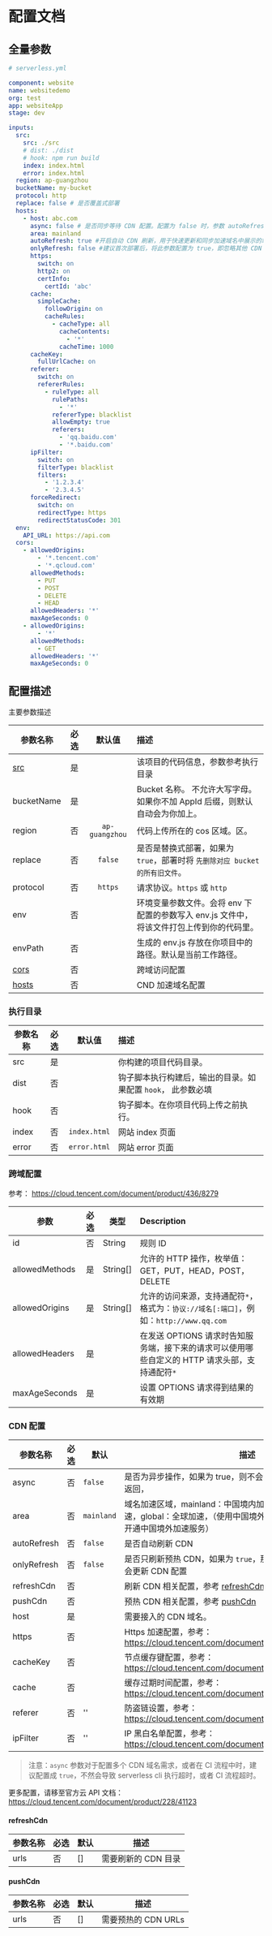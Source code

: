 # 配置文档

## 全量参数

```yml
# serverless.yml

component: website
name: websitedemo
org: test
app: websiteApp
stage: dev

inputs:
  src:
    src: ./src
    # dist: ./dist
    # hook: npm run build
    index: index.html
    error: index.html
  region: ap-guangzhou
  bucketName: my-bucket
  protocol: http
  replace: false # 是否覆盖式部署
  hosts:
    - host: abc.com
      async: false # 是否同步等待 CDN 配置。配置为 false 时，参数 autoRefresh 自动刷新才会生效，如果关联多域名时，为防止超时建议配置为 true。
      area: mainland
      autoRefresh: true #开启自动 CDN 刷新，用于快速更新和同步加速域名中展示的站点内容
      onlyRefresh: false #建议首次部署后，将此参数配置为 true，即忽略其他 CDN 配置，只进行刷新操作
      https:
        switch: on
        http2: on
        certInfo:
          certId: 'abc'
      cache:
        simpleCache:
          followOrigin: on
          cacheRules:
            - cacheType: all
              cacheContents:
                - '*'
              cacheTime: 1000
      cacheKey:
        fullUrlCache: on
      referer:
        switch: on
        refererRules:
          - ruleType: all
            rulePaths:
              - '*'
            refererType: blacklist
            allowEmpty: true
            referers:
              - 'qq.baidu.com'
              - '*.baidu.com'
      ipFilter:
        switch: on
        filterType: blacklist
        filters:
          - '1.2.3.4'
          - '2.3.4.5'
      forceRedirect:
        switch: on
        redirectType: https
        redirectStatusCode: 301
  env:
    API_URL: https://api.com
  cors:
    - allowedOrigins:
        - '*.tencent.com'
        - '*.qcloud.com'
      allowedMethods:
        - PUT
        - POST
        - DELETE
        - HEAD
      allowedHeaders: '*'
      maxAgeSeconds: 0
    - allowedOrigins:
        - '*'
      allowedMethods:
        - GET
      allowedHeaders: '*'
      maxAgeSeconds: 0
```

## 配置描述

主要参数描述

| 参数名称           | 必选 |     默认值     | 描述                                                                                      |
| ------------------ | :--: | :------------: | :---------------------------------------------------------------------------------------- |
| [src](#执行目录)   |  是  |                | 该项目的代码信息，参数参考执行目录                                                        |
| bucketName         |  是  |                | Bucket 名称。 不允许大写字母。如果你不加 AppId 后缀，则默认自动会为你加上。               |
| region             |  否  | `ap-guangzhou` | 代码上传所在的 cos 区域。区。                                                             |
| replace            |  否  |    `false`     | 是否是替换式部署，如果为 `true`，部署时将 `先删除对应 bucket 的所有旧文件`。              |
| protocol           |  否  |    `https`     | 请求协议。`https` 或 `http`                                                               |
| env                |  否  |                | 环境变量参数文件。会将 env 下配置的参数写入 env.js 文件中，将该文件打包上传到你的代码里。 |
| envPath            |  否  |                | 生成的 env.js 存放在你项目中的路径。默认是当前工作路径。                                  |
| [cors](#跨域配置)  |  否  |                | 跨域访问配置                                                                              |
| [hosts](#CDN-配置) |  否  |                | CND 加速域名配置                                                                          |

### 执行目录

| 参数名称 | 必选 |    默认值    | 描述                                                         |
| -------- | :--: | :----------: | :----------------------------------------------------------- |
| src      |  是  |              | 你构建的项目代码目录。                                       |
| dist     |  否  |              | 钩子脚本执行构建后，输出的目录。如果配置 `hook`， 此参数必填 |
| hook     |  否  |              | 钩子脚本。在你项目代码上传之前执行。                         |
| index    |  否  | `index.html` | 网站 index 页面                                              |
| error    |  否  | `error.html` | 网站 error 页面                                              |

### 跨域配置

参考： https://cloud.tencent.com/document/product/436/8279

| 参数           | 必选 | 类型     | Description                                                                                    |
| -------------- | :--: | -------- | :--------------------------------------------------------------------------------------------- |
| id             |  否  | String   | 规则 ID                                                                                        |
| allowedMethods |  是  | String[] | 允许的 HTTP 操作，枚举值：GET，PUT，HEAD，POST，DELETE                                         |
| allowedOrigins |  是  | String[] | 允许的访问来源，支持通配符`*`，格式为：`协议://域名[:端口]`，例如：`http://www.qq.com`         |
| allowedHeaders |  是  |          | 在发送 OPTIONS 请求时告知服务端，接下来的请求可以使用哪些自定义的 HTTP 请求头部，支持通配符`*` |
| maxAgeSeconds  |  是  |          | 设置 OPTIONS 请求得到结果的有效期                                                              |

### CDN 配置

| 参数名称    | 必选 | 默认       | 描述                                                                                                                                         |
| ----------- | ---- | ---------- | -------------------------------------------------------------------------------------------------------------------------------------------- |
| async       | 否   | `false`    | 是否为异步操作，如果为 true，则不会等待 CDN 创建或更新成功再返回，                                                                           |
| area        | 否   | `mainland` | 域名加速区域，mainland：中国境内加速，overseas：中国境外加速，global：全球加速，（使用中国境外加速、全球加速时，需要先开通中国境外加速服务） |
| autoRefresh | 否   | `false`    | 是否自动刷新 CDN                                                                                                                             |
| onlyRefresh | 否   | `false`    | 是否只刷新预热 CDN，如果为 `true`，那么只进行刷新预热操作，不会更新 CDN 配置                                                                 |
| refreshCdn  | 否   |            | 刷新 CDN 相关配置，参考 [refreshCdn](#refreshCdn)                                                                                            |
| pushCdn     | 否   |            | 预热 CDN 相关配置，参考 [pushCdn](#pushCdn)                                                                                                  |
| host        | 是   |            | 需要接入的 CDN 域名。                                                                                                                        |
| https       | 否   |            | Https 加速配置，参考：https://cloud.tencent.com/document/api/228/30987#Https                                                                 |
| cacheKey    | 否   |            | 节点缓存键配置，参考：https://cloud.tencent.com/document/api/228/30987#CacheKey                                                              |
| cache       | 否   |            | 缓存过期时间配置，参考： https://cloud.tencent.com/document/api/228/30987#Cache                                                              |
| referer     | 否   | ''         | 防盗链设置，参考： https://cloud.tencent.com/document/api/228/30987#Referer                                                                  |
| ipFilter    | 否   | ''         | IP 黑白名单配置，参考： https://cloud.tencent.com/document/api/228/30987#IpFilter                                                            |

> 注意：`async` 参数对于配置多个 CDN 域名需求，或者在 CI 流程中时，建议配置成 `true`，不然会导致 serverless cli 执行超时，或者 CI 流程超时。

更多配置，请移至官方云 API 文档：https://cloud.tencent.com/document/product/228/41123

#### refreshCdn

| 参数名称 | 必选 | 默认 | 描述                |
| -------- | ---- | ---- | ------------------- |
| urls     | 否   | []   | 需要刷新的 CDN 目录 |

#### pushCdn

| 参数名称 | 必选 | 默认 | 描述                |
| -------- | ---- | ---- | ------------------- |
| urls     | 否   | []   | 需要预热的 CDN URLs |
